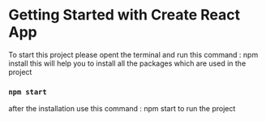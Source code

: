 # Getting Started with Create React App
To start this project please opent the terminal and run this command : npm install
this will help you to install all the packages which are used in the project


### `npm start`
after the installation use this command : npm start to run the project


